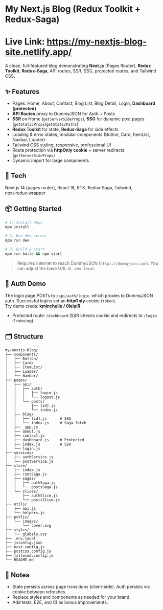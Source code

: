 # My Next.js Blog (Redux Toolkit + Redux-Saga)

# Live Link: https://my-nextjs-blog-site.netlify.app/ 



A clean, full‑featured blog demonstrating **Next.js** (Pages Router), **Redux Toolkit**, **Redux‑Saga**, API routes, SSR, SSG, protected routes, and Tailwind CSS.

## ✨ Features
- Pages: Home, About, Contact, Blog List, Blog Detail, Login, **Dashboard (protected)**
- **API Routes** proxy to DummyJSON for Auth + Posts
- **SSR** on Home (`getServerSideProps`), **SSG** for dynamic post pages (`getStaticProps`/`getStaticPaths`)
- **Redux Toolkit** for state, **Redux‑Saga** for side effects
- Loading & error states, modular components (Button, Card, ItemList, Navbar, Loader)
- Tailwind CSS styling, responsive, professional UI
- Route protection via **httpOnly cookie** + server redirects (`getServerSideProps`)
- Dynamic import for large components

## 🧰 Tech
Next.js 14 (pages router), React 18, RTK, Redux‑Saga, Tailwind, next‑redux‑wrapper

## 📦 Getting Started
```bash
# 1) Install deps
npm install

# 2) Run dev server
npm run dev

# 3) Build & start
npm run build && npm start
```

> Requires internet to reach DummyJSON (`https://dummyjson.com`). You can adjust the base URL in `.env.local`.

## 🔐 Auth Demo
The login page POSTs to `/api/auth/login`, which proxies to DummyJSON auth. Successful logins set an **httpOnly** cookie (`token`).  
Try demo creds: **kminchelle / 0lelplR**.

- Protected route: `/dashboard` (SSR checks cookie and redirects to `/login` if missing)

## 🗂 Structure
```
my-nextjs-blog/
├── components/
│   ├── Button/
│   ├── Card/
│   ├── ItemList/
│   ├── Loader/
│   └── Navbar/
├── pages/
│   ├── api/
│   │   ├── auth/
│   │   │   ├── login.js
│   │   │   └── logout.js
│   │   └── posts/
│   │       ├── [id].js
│   │       └── index.js
│   ├── blog/
│   │   ├── [id].js      # SSG
│   │   └── index.js     # Saga fetch
│   ├── _app.js
│   ├── about.js
│   ├── contact.js
│   ├── dashboard.js     # Protected
│   ├── index.js         # SSR
│   └── login.js
├── services/
│   ├── authService.js
│   └── postService.js
├── store/
│   ├── index.js
│   ├── rootSaga.js
│   ├── sagas/
│   │   ├── authSaga.js
│   │   └── postsSaga.js
│   └── slices/
│       ├── authSlice.js
│       └── postsSlice.js
├── utils/
│   ├── api.js
│   └── helpers.js
├── public/
│   └── images/
│       └── cover.svg
├── styles/
│   └── globals.css
├── .env.local
├── jsconfig.json
├── next.config.js
├── postcss.config.js
├── tailwind.config.js
└── README.md
```

## 🧪 Notes
- State persists across page transitions (client-side). Auth persists via cookie between refreshes.
- Replace styles and components as needed for your brand.
- Add tests, E2E, and CI as bonus improvements.
